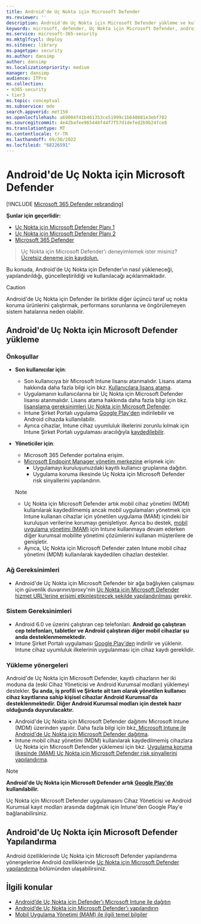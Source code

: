 ```yaml
---
title: Android'de Uç Nokta için Microsoft Defender
ms.reviewer: ''
description: Android'de Uç Nokta için Microsoft Defender yükleme ve kullanma işlemleri açıklanır
keywords: microsoft, defender, Uç Nokta için Microsoft Defender, android, yükleme, dağıtma, kaldırma, intune
ms.service: microsoft-365-security
ms.mktglfcycl: deploy
ms.sitesec: library
ms.pagetype: security
ms.author: dansimp
author: dansimp
ms.localizationpriority: medium
manager: dansimp
audience: ITPro
ms.collection:
- m365-security
- tier3
ms.topic: conceptual
ms.subservice: mde
search.appverid: met150
ms.openlocfilehash: a69004f41b461353ce51999c1b640081e3ebf702
ms.sourcegitcommit: 4e42bafee965446f44f7f57d1defed2b9b24fce8
ms.translationtype: MT
ms.contentlocale: tr-TR
ms.lasthandoff: 09/30/2022
ms.locfileid: "68226591"
---
```

# <a name="microsoft-defender-for-endpoint-on-android"></a>Android'de Uç Nokta için Microsoft Defender

[!INCLUDE [Microsoft 365 Defender rebranding](../../includes/microsoft-defender.md)]

**Şunlar için geçerlidir:**
- [Uç Nokta için Microsoft Defender Planı 1](https://go.microsoft.com/fwlink/p/?linkid=2154037)
- [Uç Nokta için Microsoft Defender Planı 2](https://go.microsoft.com/fwlink/p/?linkid=2154037)
- [Microsoft 365 Defender](https://go.microsoft.com/fwlink/?linkid=2118804)

> Uç Nokta için Microsoft Defender'ı deneyimlemek ister misiniz? [Ücretsiz deneme için kaydolun.](https://signup.microsoft.com/create-account/signup?products=7f379fee-c4f9-4278-b0a1-e4c8c2fcdf7e&ru=https://aka.ms/MDEp2OpenTrial?ocid=docs-wdatp-exposedapis-abovefoldlink)

Bu konuda, Android'de Uç Nokta için Defender'ın nasıl yükleneceği, yapılandırıldığı, güncelleştirildiği ve kullanılacağı açıklanmaktadır.

> [!CAUTION]
> Android'de Uç Nokta için Defender ile birlikte diğer üçüncü taraf uç nokta koruma ürünlerini çalıştırmak, performans sorunlarına ve öngörülemeyen sistem hatalarına neden olabilir.

## <a name="how-to-install-microsoft-defender-for-endpoint-on-android"></a>Android'de Uç Nokta için Microsoft Defender yükleme

### <a name="prerequisites"></a>Önkoşullar

- **Son kullanıcılar için**:
  - Son kullanıcıya bir Microsoft Intune lisansı atanmalıdır. Lisans atama hakkında daha fazla bilgi için bkz. [Kullanıcılara lisans atama](/azure/active-directory/users-groups-roles/licensing-groups-assign).
  - Uygulamanın kullanıcılarına bir Uç Nokta için Microsoft Defender lisansı atanmalıdır. Lisans atama hakkında daha fazla bilgi için bkz. [lisanslama gereksinimleri Uç Nokta için Microsoft Defender](/microsoft-365/security/defender-endpoint/minimum-requirements#licensing-requirements).
  - Intune Şirket Portalı uygulama [Google Play'den](https://play.google.com/store/apps/details?id=com.microsoft.windowsintune.companyportal) indirilebilir ve Android cihazda kullanılabilir.
  - Ayrıca cihazlar, Intune cihaz uyumluluk ilkelerini zorunlu kılmak için Intune Şirket Portalı uygulaması aracılığıyla [kaydedilebilir](/mem/intune/user-help/enroll-device-android-company-portal). 

- **Yöneticiler için**:
   - Microsoft 365 Defender portalına erişim.
   - [Microsoft Endpoint Manager yönetim merkezine](https://go.microsoft.com/fwlink/?linkid=2109431) erişmek için:
     - Uygulamayı kuruluşunuzdaki kayıtlı kullanıcı gruplarına dağıtın.
     - Uygulama koruma ilkesinde Uç Nokta için Microsoft Defender risk sinyallerini yapılandırın.
  
    > [!NOTE]
    >
    > - Uç Nokta için Microsoft Defender artık mobil cihaz yönetimi (MDM) kullanılarak kaydedilmemiş ancak mobil uygulamaları yönetmek için Intune kullanan cihazlar için yönetilen uygulama (MAM) içindeki bir kuruluşun verilerine korumayı genişletiyor. Ayrıca bu destek, [mobil uygulama yönetimi (MAM)](/mem/intune/apps/mam-faq) için Intune kullanmaya devam ederken diğer kurumsal mobilite yönetimi çözümlerini kullanan müşterilere de genişletir.
    > - Ayrıca, Uç Nokta için Microsoft Defender zaten Intune mobil cihaz yönetimi (MDM) kullanılarak kaydedilen cihazları destekler.

### <a name="network-requirements"></a>Ağ Gereksinimleri

- Android'de Uç Nokta için Microsoft Defender bir ağa bağlıyken çalışması için güvenlik duvarının/proxy'nin [Uç Nokta için Microsoft Defender hizmet URL'lerine erişimi etkinleştirecek şekilde yapılandırılması](configure-proxy-internet.md#enable-access-to-microsoft-defender-for-endpoint-service-urls-in-the-proxy-server) gerekir.

### <a name="system-requirements"></a>Sistem Gereksinimleri

- Android 6.0 ve üzerini çalıştıran cep telefonları. **Android go çalıştıran cep telefonları, tabletler ve Android çalıştıran diğer mobil cihazlar şu anda desteklenmemektedir.**
- Intune Şirket Portalı uygulaması [Google Play'den](https://play.google.com/store/apps/details?id=com.microsoft.windowsintune.companyportal) indirilir ve yüklenir. Intune cihaz uyumluluk ilkelerinin uygulanması için cihaz kaydı gereklidir.

### <a name="installation-instructions"></a>Yükleme yönergeleri

Android'de Uç Nokta için Microsoft Defender, kayıtlı cihazların her iki moduna da (eski Cihaz Yöneticisi ve Android Kurumsal modları) yüklemeyi destekler. **Şu anda, iş profili ve Şirkete ait tam olarak yönetilen kullanıcı cihaz kayıtlarına sahip kişisel cihazlar Android Kurumsal'da desteklenmektedir. Diğer Android Kurumsal modları için destek hazır olduğunda duyurulacaktır.**

- Android'de Uç Nokta için Microsoft Defender dağıtımı Microsoft Intune (MDM) üzerinden yapılır. Daha fazla bilgi için bkz[. Microsoft Intune ile Android'de Uç Nokta için Microsoft Defender dağıtma](android-intune.md).
- Intune mobil cihaz yönetimi (MDM) kullanılarak kaydedilmemiş cihazlara Uç Nokta için Microsoft Defender yüklemesi için bkz. [Uygulama koruma ilkesinde (MAM) Uç Nokta için Microsoft Defender risk sinyallerini yapılandırma](android-configure-mam.md).

> [!NOTE]
> **Android'de Uç Nokta için Microsoft Defender artık [Google Play'de](https://play.google.com/store/apps/details?id=com.microsoft.scmx) kullanılabilir.**
>
> Uç Nokta için Microsoft Defender uygulamasını Cihaz Yöneticisi ve Android Kurumsal kayıt modları arasında dağıtmak için Intune'den Google Play'e bağlanabilirsiniz.

## <a name="how-to-configure-microsoft-defender-for-endpoint-on-android"></a>Android'de Uç Nokta için Microsoft Defender Yapılandırma

Android özelliklerinde Uç Nokta için Microsoft Defender yapılandırma yönergelerine Android özelliklerinde [Uç Nokta için Microsoft Defender yapılandırma](android-configure.md) bölümünden ulaşabilirsiniz.

## <a name="related-topics"></a>İlgili konular

- [Android’de Uç Nokta için Defender’ı Microsoft Intune ile dağıtın](android-intune.md)
- [Android’de Uç Nokta için Microsoft Defender’ı yapılandırın](android-configure.md)
- [Mobil Uygulama Yönetimi (MAM) ile ilgili temel bilgiler](/mem/intune/apps/app-management#mobile-application-management-mam-basics)

